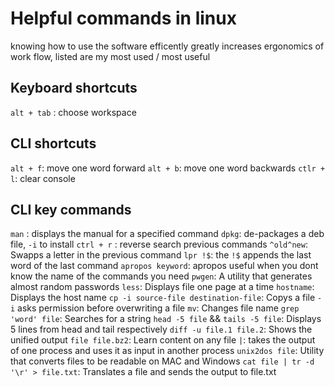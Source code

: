 # Helpful commands in linux 

knowing how to use the software efficently greatly increases ergonomics of work flow, listed are my most used / most useful 

## Keyboard shortcuts 

`alt + tab` : choose workspace 

## CLI shortcuts
`alt + f`: move one word forward 
`alt + b`: move one word backwards
`ctlr + l`: clear console

## CLI key commands 

`man` : displays the manual for a specified command 
`dpkg`: de-packages a deb file, `-i` to install 
`ctrl + r` : reverse search previous commands 
`^old^new`: Swapps a letter in the previous command 
`lpr !$`: the `!$` appends the last word of the last command 
`apropos keyword`: apropos useful when you dont know the name of the commands you need
`pwgen`: A utility that generates almost random passwords
`less`: Displays file one page at a time 
`hostname`: Displays the host name
`cp -i source-file destination-file`: Copys a file `-i` asks permission before overwriting a file
`mv`: Changes file name
`grep 'word' file`: Searches for a string 
`head -5 file` && `tails -5 file`: Displays 5 lines from head and tail respectively 
`diff -u file.1 file.2`: Shows the unified output
`file file.bz2`: Learn content on any file
`|`: takes the output of one process and uses it as input in another process
`unix2dos file`: Utility that converts files to be readable on MAC and Windows
`cat file | tr -d '\r' > file.txt`: Translates a file and sends the output to file.txt

